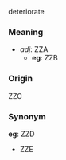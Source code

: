 deteriorate
### Meaning
+ _adj_: ZZA
	+ __eg__: ZZB

### Origin

ZZC

### Synonym

__eg__: ZZD

+ ZZE


